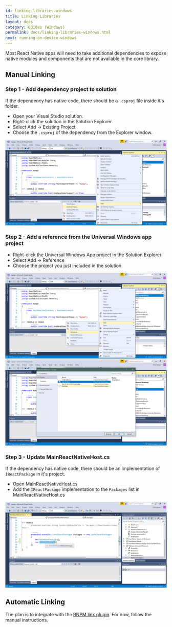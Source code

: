 ```yaml
---
id: linking-libraries-windows
title: Linking Libraries
layout: docs
category: Guides (Windows)
permalink: docs/linking-libraries-windows.html
next: running-on-device-windows
---
```


Most React Native apps will need to take additional dependencies to expose native modules and components that are not available in the core library.

## Manual Linking

### Step 1 - Add dependency project to solution

If the dependency has native code, there should be a `.csproj` file inside it's folder.

- Open your Visual Studio solution.
- Right-click the solution in the Solution Explorer
- Select Add -> Existing Project
- Choose the `.csproj` of the dependency from the Explorer window.

![Add Existing Project](img/AddExistingProject.png)

### Step 2 - Add a reference from the Universal Windows app project

- Right-click the Universal Windows App project in the Solution Explorer
- Select Add -> Reference
- Choose the project you just included in the solution

![Add Refererence](img/AddReference.png)
![Add Refererence](img/AddReference2.png)

### Step 3 - Update MainReactNativeHost.cs

If the dependency has native code, there should be an implementation of `IReactPackage` in it's project.

- Open MainReactNativeHost.cs
- Add the `IReactPackage` implementation to the `Packages` list in MainReactNativeHost.cs

![Update MainReactNativeHost](img/UpdateMainReactNativeHost.png)

## Automatic Linking

The plan is to integrate with the [RNPM link plugin](http://github.com/RNPM/rnpm-plugin-link). For now, follow the manual instructions.
